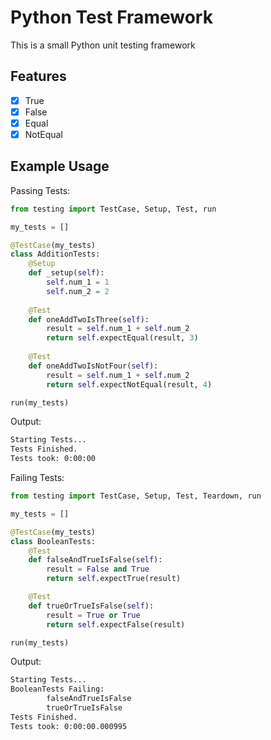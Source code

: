 # Python Test Framework

This is a small Python unit testing framework

## Features

- [x] True
- [x] False
- [x] Equal
- [x] NotEqual

## Example Usage

Passing Tests:

```python
from testing import TestCase, Setup, Test, run

my_tests = []

@TestCase(my_tests)
class AdditionTests:
    @Setup
    def _setup(self):
        self.num_1 = 1
        self.num_2 = 2
    
    @Test
    def oneAddTwoIsThree(self):
        result = self.num_1 + self.num_2
        return self.expectEqual(result, 3)
    
    @Test
    def oneAddTwoIsNotFour(self):
        result = self.num_1 + self.num_2
        return self.expectNotEqual(result, 4)

run(my_tests)
```

Output:

```txt
Starting Tests...
Tests Finished.
Tests took: 0:00:00
```

Failing Tests:

```python
from testing import TestCase, Setup, Test, Teardown, run

my_tests = []

@TestCase(my_tests)
class BooleanTests:
    @Test
    def falseAndTrueIsFalse(self):
        result = False and True
        return self.expectTrue(result)

    @Test
    def trueOrTrueIsFalse(self):
        result = True or True
        return self.expectFalse(result)

run(my_tests)
```

Output:

```txt
Starting Tests...
BooleanTests Failing:
        falseAndTrueIsFalse
        trueOrTrueIsFalse
Tests Finished.
Tests took: 0:00:00.000995
```
